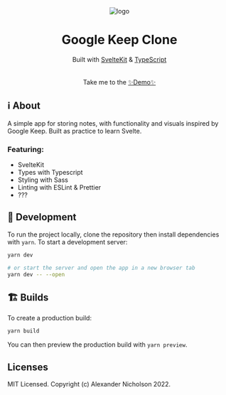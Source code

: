 <div align="center">
  <img src="https://user-images.githubusercontent.com/39721828/158516489-4637256a-35b7-4f3a-9474-3d2fd38776e1.png" alt="logo"/>

<h1><b>Google Keep Clone</b></h1>
  Built with <a href="https://kit.svelte.dev/">SvelteKit</a> & <a href="https://www.typescriptlang.org/">TypeScript</a>
  <br/>  <br/><br/>
  Take me to the <a target="_blank" href="https://alexn400.github.io/svelte-keep-clone/">✨Demo✨</a>
</div>



## ℹ About
A simple app for storing notes, with functionality and visuals inspired by Google Keep. Built as practice to learn Svelte.

### Featuring:
 - SvelteKit
 - Types with Typescript
 - Styling with Sass
 - Linting with ESLint & Prettier
 - ???

## 🔧 Development

To run the project locally, clone the repository then install dependencies with `yarn`. To start a development server:

```bash
yarn dev

# or start the server and open the app in a new browser tab
yarn dev -- --open
```

## 🏗 Builds

To create a production build:

```bash
yarn build
```

You can then preview the production build with `yarn preview`.

## Licenses
MIT Licensed. Copyright (c) Alexander Nicholson 2022.
